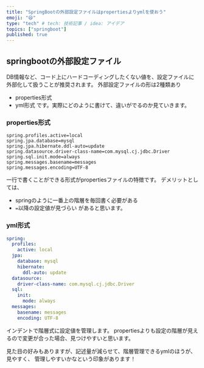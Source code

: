 ```yaml
---
title: "SpringBootの外部設定ファイルはpropertiesよりymlを使おう"
emoji: "😆"
type: "tech" # tech: 技術記事 / idea: アイデア
topics: ["springboot"]
published: true
---
```


## springbootの外部設定ファイル
DB情報など、コード上にハードコーディングしたくない値を、設定ファイルに外部化して扱うことが推奨されます。
外部設定ファイルの形は2種類あり
- properties形式
- yml形式
です。実際にどのように書けて、違いがでるのか見ていきます。

### properties形式

```properties:application.properties
spring.profiles.active=local
spring.jpa.database=mysql
spring.jpa.hibernate.ddl-auto=update
spring.datasource.driver-class-name=com.mysql.cj.jdbc.Driver
spring.sql.init.mode=always
spring.messages.basename=messages
spring.messages.encoding=UTF-8
```
一行で書くことができる形式がpropertiesファイルの特徴です。
デメリットとしては、
- springのように一番上の階層を毎回書く必要がある
- ```=```以降の設定値が見づらい
があると思います。

### yml形式

```yml:application.yml
spring:
  profiles:
    active: local
  jpa:
    database: mysql
    hibernate:
      ddl-auto: update
  datasource:
    driver-class-name: com.mysql.cj.jdbc.Driver
  sql:
    init:
      mode: always
  messages:
    basename: messages
    encoding: UTF-8
```
インデントで階層式に設定値を管理します。
propertiesよりも設定の階層が見えるので変更が合った場合、見つけやすいと思います。

見た目の好みもありますが、記述量が減らせて、階層管理できるymlのほうが、見やすく、
管理しやすいかなという印象があります！
